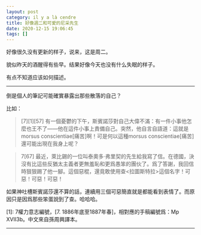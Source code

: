```yaml
---
layout: post
category: il y a là cendre
title: 好像週二和可愛的尼采先生
date: 2020-12-15 19:06:45
tags: []
---
```


好像很久没有更新的样子，说来，这是周二。

貌似昨天的酒醒得有些早。结果好像今天也没有什么失眠的样子。

有点不知道应该如何描述。

------

倒是個人的筆記可能確實暴露出那些散落的自己？

比如：

> [7][1][57] 有一個憂鬱的下午，斯賓諾莎對自己大偉不滿：有一件小事他怎麼也王不了——他在這件小事上責備自己。突然，他自言自語道：這就是morsus conscientiae[痛苦]啊！可是何以這種morsus conscientiae[痛苦]還可能出現在我身上呢？

> 7[67] 最近，萊比錫的一位叫泰奧多·弗里契的先生給我寫了信。在德國，決沒有比這些反猶太主義者更無羞恥和更爲愚笨的團伙了。爲了答謝，我回信時狠狠踢了他一腳。這個惡棍，還竟敢使用查<拉圖斯特拉>這個名字！可惡！可惡！可惡！

如果神吐槽斯賓諾莎還不算的話，連續用三個可惡簡直就是都能看到表情了。而原因只是因爲那些笨蛋說到了查。哈哈哈。

[1]: 7權力意志編號，[7. 1886年底至1887年春]，相對應的手稿編號爲：Mp XVII3b。中文來自孫周興譯本。

------






